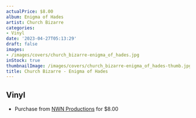 ```yaml
---
actualPrice: $8.00
album: Enigma of Hades
artist: Church Bizarre
categories:
- Vinyl
date: '2023-04-27T05:13:29'
draft: false
images:
- /images/covers/church_bizarre-enigma_of_hades.jpg
inStock: true
thumbnailImage: /images/covers/church_bizarre-enigma_of_hades-thumb.jpg
title: Church Bizarre - Enigma of Hades
---
```


## Vinyl
* Purchase from [NWN Productions](http://shop.nwnprod.com/index.php?route=product/product&path=76&product_id=9292&sort=pd.name&order=ASC) for $8.00
